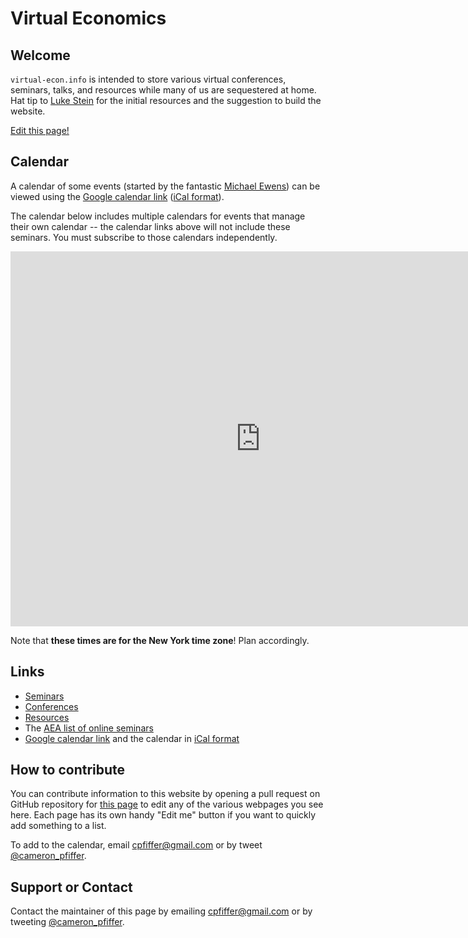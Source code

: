 # Virtual Economics

## Welcome

`virtual-econ.info` is intended to store various virtual conferences, seminars, talks, and resources while many of us are sequestered at home. Hat tip to [Luke Stein](https://twitter.com/lukestein) for the initial resources and the suggestion to build the website.

[Edit this page!](https://github.com/cpfiffer/virtual-econ.info/edit/master/index.md)

## Calendar

A calendar of some events (started by the fantastic [Michael Ewens](https://twitter.com/startupecon)) can be viewed using the [Google calendar link](https://calendar.google.com/calendar/embed?src=4p7jc9qc9igeb83pmkpjgi80fg%40group.calendar.google.com&ctz=America%2FLos_Angeles) ([iCal format](https://calendar.google.com/calendar/ical/4p7jc9qc9igeb83pmkpjgi80fg%40group.calendar.google.com/public/basic.ics)).

The calendar below includes multiple calendars for events that manage their own calendar  -- the calendar links above will not include these seminars. You must subscribe to those calendars independently.

<iframe src="https://calendar.google.com/calendar/embed?height=600&amp;wkst=1&amp;bgcolor=%23ffffff&amp;ctz=America%2FNew_York&amp;src=OTA2YnQyMTJlanJ2dThxbmh0bXY1ZWptczBAZ3JvdXAuY2FsZW5kYXIuZ29vZ2xlLmNvbQ&amp;src=NHA3amM5cWM5aWdlYjgzcG1rcGpnaTgwZmdAZ3JvdXAuY2FsZW5kYXIuZ29vZ2xlLmNvbQ&amp;src=YWVrcDRpanM1MDAyc2V2YjZmNjlnajZmc2NAZ3JvdXAuY2FsZW5kYXIuZ29vZ2xlLmNvbQ&amp;src=YmFrMWc3djJxdXNwcWVyMnVicDZ0ZWZzOWNAZ3JvdXAuY2FsZW5kYXIuZ29vZ2xlLmNvbQ&amp;src=NXM1b2pncXRvNW52djQxOW4xdTloam82YTRAZ3JvdXAuY2FsZW5kYXIuZ29vZ2xlLmNvbQ&amp;src=villanovawifi%40gmail.com&amp;src=virtual.itm.seminar%40gmail.com&amp;src=dmlydHVhbC5maW5hbmNlLndvcmtzaG9wQGdtYWlsLmNvbQ&amp;color=%233F51B5&amp;color=%237986CB&amp;color=%234285F4&amp;color=%23795548&amp;color=%23F4511E&amp;color=%23D81B60&amp;mode=AGENDA" style="border-width:0" width="800" height="600" frameborder="0" scrolling="no"></iframe>


Note that **these times are for the New York time zone**! Plan accordingly.

## Links

- [Seminars](./seminars.html)
- [Conferences](./conferences.html)
- [Resources](./resources.html)
- The [AEA list of online seminars](https://www.aeaweb.org/resources/online-seminars)
- [Google calendar link](https://calendar.google.com/calendar/embed?src=4p7jc9qc9igeb83pmkpjgi80fg%40group.calendar.google.com&ctz=America%2FLos_Angeles) and the calendar in [iCal format](https://calendar.google.com/calendar/ical/4p7jc9qc9igeb83pmkpjgi80fg%40group.calendar.google.com/public/basic.ics)

## How to contribute

You can contribute information to this website by opening a pull request on GitHub repository for [this page](https://github.com/cpfiffer/virtual-econ.info) to edit any of the various webpages you see here. Each page has its own handy "Edit me" button if you want to quickly add something to a list. 

To add to the calendar, email [cpfiffer@gmail.com](mailto:cpfiffer@gmail.com) or by tweet [@cameron_pfiffer](https://twitter.com/cameron_pfiffer).

## Support or Contact

Contact the maintainer of this page by emailing [cpfiffer@gmail.com](mailto:cpfiffer@gmail.com) or by tweeting [@cameron_pfiffer](https://twitter.com/cameron_pfiffer).
